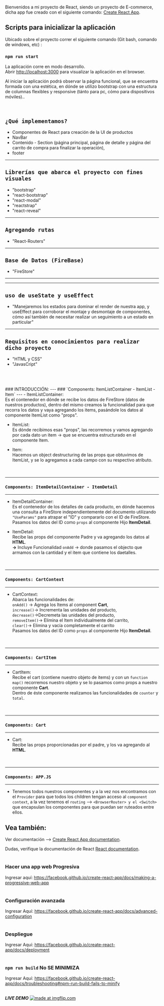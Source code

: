 Bienvenidos a mi proyecto de React, siendo un proyecto de E-commerce, dicha app fue creado con el siguiente comando: [Create React App](https://github.com/facebook/create-react-app).

## Scripts para inicializar la aplicación

Ubicado sobre el proyecto correr el siguiente comando (Git bash, comando de windows, etc) :

### `npm run start`

La aplicación corre en modo desarrollo.<br />
Abrir [http://localhost:3000](http://localhost:3000) para visualizar la aplicación en el browser.


Al iniciar la aplicación podrá observar la página funcional, que se encuentra formada con una estética, en dónde se utilizo bootstrap con una estructura de columnas flexibles y responsive (tánto para pc, cómo para dispositivos móviles)..

<br />


`¿Qué implementamos?`
<br />
---
- Componentes de React para creación de la UI de productos<br> 
- NavBar<br /> 
- Contenido - Section (página principal, página de detalle y página del carrito de compra para finalizar la operación), <br/>
- footer

---
`Librerías que abarca el proyecto con fines visuales`
<br />
---
- "bootstrap"
- "react-bootstrap"
- "react-modal"
- "reactstrap"
- "react-reveal"
---

`Agregando rutas`
<br />
---
- "React-Routers"

---

`Base de Datos (FireBase)`
<br />
---
- "FireStore"

---
---

`uso de useState y useEffect`
<br />
---
- "Manejaremos los estados para dominar el render de nuestra app, y useEffect para corroborar el montaje y desmontaje de componentes, cómo así también de necesitar realizar un seguimiento a un estado en particular"

---
`Requisitos en conocimientos para realizar dicho proyecto`
<br />
---
- "HTML y CSS"
- "JavasCript"
<br>
<br><br>
### INTRODUCCIÓN:
---
### `Components: ItemListContainer - ItemList - Item`
---
- ItemListContainer:<br> Es el contenedor en dónde se recibe los datos de FireStore (datos de nuestros productos), dentro del mismo creamos la funcionalidad para que recorra los datos y vaya agregando los items, pasándole los datos al componente ItemList como "props".<br />

- ItemList:<br> Es dónde recibimos esas "props", las recorremos y vamos agregando por cada dato un item -> que se encuentra estructurado en el componente Item.

- Item:<br> Hacemos un object destructuring de las props que obtuvimos de ItemList, y se lo agregamos a cada campo con su respectivo atributo.
<br><br><br>
---
### `Components: ItemDetailContainer - ItemDetail`
---
- ItemDetailContainer:<br> Es el contenedor de los detalles de cada producto, en dónde hacemos una consulta a FireStore independientemente del documento utilizando `"UseParams"` para atrapar el "ID" y compararlo con el ID de FireStore.<br/>
Pasamos los datos del ID como `props` al componente Hijo **ItemDetail**.

- ItemDetail:<br> Recibe las props del componente Padre y va agregando los datos al **HTML**.<br> **->** Incluye Funcionalidad `onAdd` -> donde pasamos el objecto que armamos con la cantidad y el item que contiene los daetalles.
<br><br><br>

---
### `Components: CartContext`
---
- CartContext:<br> Abarca las funcionalidades de:<br> `onAdd()` -> Agrega los Items al component **Cart**,<br> `increase()`-> Incrementa las unidades del producto,<br>`decrease()`->Decremeta las unidades del producto,<br>`removeItem()`-> Elimina el Item individualmente del carrito,<br>`clear()`-> Elimina y vacía completamente el carrito<br/>
Pasamos los datos del ID como `props` al componente Hijo **ItemDetail**.
<br><br><br>

---
### `Components: CartItem`
---
- CartItem:<br> Recibe el cart (contiene nuestro objeto de items) y con un `function map()` recorremos nuestro objeto y se lo pasamos como props a nuestro componente **Cart**.<br>
Dentro de éste componente realizamos las funcionalidades de `counter` y `total`.
<br><br><br>

---
### `Components: Cart`
---
- Cart:<br> Recibe las props proporcionadas por el padre, y los va agregando al **HTML**.
<br><br><br>
---
### `Components: APP.JS`
---
- Tenemos todos nuestros componentes y a la vez nos encontramos con el `Provider` para que todos los children tengan acceso al `component context`, a la vez tenemos el `routing` --> `<BrowserRouter> y el <Switch>` que encapsulan los componentes para que puedan ser ruteados entre ellos. 



## Vea también:
Ver documentación --> [Create React App documentation](https://facebook.github.io/create-react-app/docs/getting-started).

Dudas, verifique la documentación de React [React documentation](https://reactjs.org/).
<br><br>
### Hacer una app web Progresiva

Ingresar aquí: https://facebook.github.io/create-react-app/docs/making-a-progressive-web-app
<br><br>
### Configuración avanzada

Ingresar Aquí: https://facebook.github.io/create-react-app/docs/advanced-configuration
<br><br>
### Despliegue

Ingresar Aquí: https://facebook.github.io/create-react-app/docs/deployment
<br><br>
### `npm run build` No SE MINIMIZA

Ingresar Aquí: https://facebook.github.io/create-react-app/docs/troubleshooting#npm-run-build-fails-to-minify
<br><br>

***LIVE DEMO***
<a href="https://imgflip.com/gif/4o58dg"><img src="https://imgflip.com/gif/4o58dg.gif" title="made at imgflip.com"/></a>
